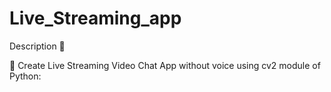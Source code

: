 # Live_Streaming_app
 
 Description 📄

📌 Create Live Streaming Video Chat App without voice using cv2 module of Python: 









